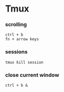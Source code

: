 # Tmux

### scrolling
```
ctrl + b 
fn + arrow keys
```

### sessions
```
tmux kill session 
```

### close current window
```
ctrl + b &
```
